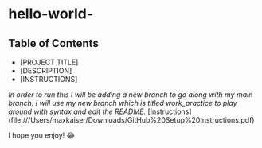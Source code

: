 # hello-world-

## Table of Contents
- [PROJECT TITLE]
- [DESCRIPTION]
- [INSTRUCTIONS]



*In order to run this I will be adding a new branch to go along with my main branch. I will use my new branch which is titled work_practice to play around with syntax and edit the README.*
[Instructions] (file:///Users/maxkaiser/Downloads/GitHub%20Setup%20Instructions.pdf)

I hope you enjoy! :joy:
